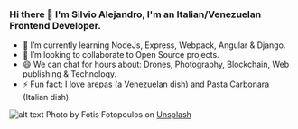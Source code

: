 ### Hi there 👋 I'm Silvio Alejandro, I'm an Italian/Venezuelan Frontend Developer.

- 🌱 I’m currently learning NodeJs, Express, Webpack, Angular & Django.
- 👯 I’m looking to collaborate to Open Source projects.
- 😄 We can chat for hours about: Drones, Photography, Blockchain, Web publishing & Technology.   
- ⚡ Fun fact: I love arepas (a Venezuelan dish) and Pasta Carbonara (Italian dish).

![alt text](https://images.unsplash.com/photo-1534972195531-d756b9bfa9f2?ixlib=rb-1.2.1&ixid=eyJhcHBfaWQiOjEyMDd9&auto=format&fit=crop&w=1350&q=80)
Photo by Fotis Fotopoulos on <a href="https://unsplash.com/s/photos/code?utm_source=unsplash&amp;utm_medium=referral&amp;utm_content=creditCopyText">Unsplash</a>
<!--
**alcat984/alcat984** is a ✨ _special_ ✨ repository because its `README.md` (this file) appears on your GitHub profile.

Here are some ideas to get you started:

- 🔭 I’m currently working on ...
- 🌱 I’m currently learning ...
- 👯 I’m looking to collaborate on ...
- 🤔 I’m looking for help with ...
- 💬 Ask me about ...
- 📫 How to reach me: ...
- 😄 Pronouns: ...
- ⚡ Fun fact: ...
-->
